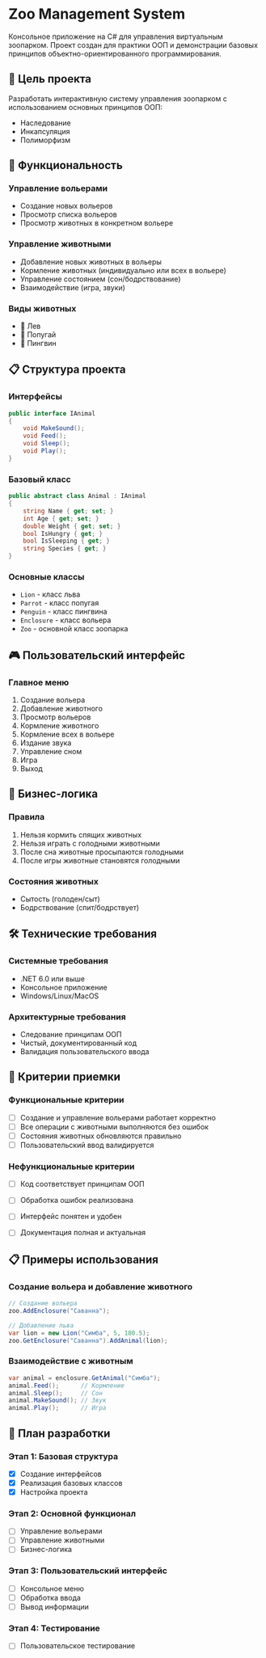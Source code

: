 # Zoo Management System

Консольное приложение на C# для управления виртуальным зоопарком. Проект создан для практики ООП и демонстрации базовых принципов объектно-ориентированного программирования.

## 🎯 Цель проекта

Разработать интерактивную систему управления зоопарком с использованием основных принципов ООП:
- Наследование
- Инкапсуляция
- Полиморфизм

## 🔧 Функциональность

### Управление вольерами
- Создание новых вольеров
- Просмотр списка вольеров
- Просмотр животных в конкретном вольере

### Управление животными
- Добавление новых животных в вольеры
- Кормление животных (индивидуально или всех в вольере)
- Управление состоянием (сон/бодрствование)
- Взаимодействие (игра, звуки)

### Виды животных
- 🦁 Лев
- 🦜 Попугай
- 🐧 Пингвин

## 📋 Структура проекта

### Интерфейсы
```csharp
public interface IAnimal
{
    void MakeSound();
    void Feed();
    void Sleep();
    void Play();
}
```

### Базовый класс
```csharp
public abstract class Animal : IAnimal
{
    string Name { get; set; }
    int Age { get; set; }
    double Weight { get; set; }
    bool IsHungry { get; }
    bool IsSleeping { get; }
    string Species { get; }
}
```

### Основные классы
- `Lion` - класс льва
- `Parrot` - класс попугая
- `Penguin` - класс пингвина
- `Enclosure` - класс вольера
- `Zoo` - основной класс зоопарка

## 🎮 Пользовательский интерфейс

### Главное меню
1. Создание вольера
2. Добавление животного
3. Просмотр вольеров
4. Кормление животного
5. Кормление всех в вольере
6. Издание звука
7. Управление сном
8. Игра
9. Выход

## 🔄 Бизнес-логика

### Правила
1. Нельзя кормить спящих животных
2. Нельзя играть с голодными животными
3. После сна животные просыпаются голодными
4. После игры животные становятся голодными

### Состояния животных
- Сытость (голоден/сыт)
- Бодрствование (спит/бодрствует)

## 🛠️ Технические требования

### Системные требования
- .NET 6.0 или выше
- Консольное приложение
- Windows/Linux/MacOS

### Архитектурные требования
- Следование принципам ООП
- Чистый, документированный код
- Валидация пользовательского ввода

## 📝 Критерии приемки

### Функциональные критерии
- [ ] Создание и управление вольерами работает корректно
- [ ] Все операции с животными выполняются без ошибок
- [ ] Состояния животных обновляются правильно
- [ ] Пользовательский ввод валидируется

### Нефункциональные критерии
- [ ] Код соответствует принципам ООП
- [ ] Обработка ошибок реализована
- [ ] Интерфейс понятен и удобен
- [ ] Документация полная и актуальная


## 📋 Примеры использования

### Создание вольера и добавление животного
```csharp
// Создание вольера
zoo.AddEnclosure("Саванна");

// Добавление льва
var lion = new Lion("Симба", 5, 180.5);
zoo.GetEnclosure("Саванна").AddAnimal(lion);
```

### Взаимодействие с животным
```csharp
var animal = enclosure.GetAnimal("Симба");
animal.Feed();      // Кормление
animal.Sleep();     // Сон
animal.MakeSound(); // Звук
animal.Play();      // Игра
```

## 🔄 План разработки

### Этап 1: Базовая структура
- [x] Создание интерфейсов
- [x] Реализация базовых классов
- [x] Настройка проекта

### Этап 2: Основной функционал
- [ ] Управление вольерами
- [ ] Управление животными
- [ ] Бизнес-логика

### Этап 3: Пользовательский интерфейс
- [ ] Консольное меню
- [ ] Обработка ввода
- [ ] Вывод информации

### Этап 4: Тестирование
- [ ] Пользовательское тестирование
